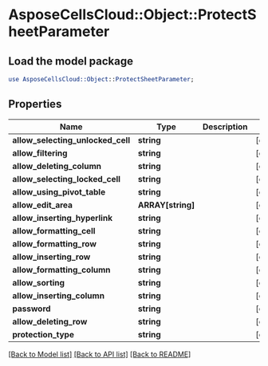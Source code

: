 # AsposeCellsCloud::Object::ProtectSheetParameter

## Load the model package
```perl
use AsposeCellsCloud::Object::ProtectSheetParameter;
```

## Properties
Name | Type | Description | Notes
------------ | ------------- | ------------- | -------------
**allow_selecting_unlocked_cell** | **string** |  | [optional] 
**allow_filtering** | **string** |  | [optional] 
**allow_deleting_column** | **string** |  | [optional] 
**allow_selecting_locked_cell** | **string** |  | [optional] 
**allow_using_pivot_table** | **string** |  | [optional] 
**allow_edit_area** | **ARRAY[string]** |  | [optional] 
**allow_inserting_hyperlink** | **string** |  | [optional] 
**allow_formatting_cell** | **string** |  | [optional] 
**allow_formatting_row** | **string** |  | [optional] 
**allow_inserting_row** | **string** |  | [optional] 
**allow_formatting_column** | **string** |  | [optional] 
**allow_sorting** | **string** |  | [optional] 
**allow_inserting_column** | **string** |  | [optional] 
**password** | **string** |  | [optional] 
**allow_deleting_row** | **string** |  | [optional] 
**protection_type** | **string** |  | [optional] 

[[Back to Model list]](../README.md#documentation-for-models) [[Back to API list]](../README.md#documentation-for-api-endpoints) [[Back to README]](../README.md)


